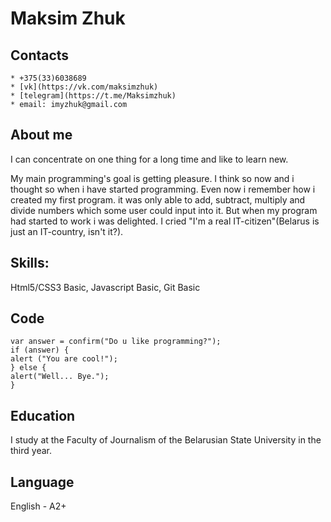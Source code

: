 # Maksim Zhuk

## Contacts

    * +375(33)6038689
    * [vk](https://vk.com/maksimzhuk)
    * [telegram](https://t.me/Maksimzhuk)
    * email: imyzhuk@gmail.com

## About me

I can concentrate on one thing for a long time and like to learn new.

My main programming's goal is getting pleasure. I think so now and i thought so when i have started programming. Even now i remember how i created my first program. it was only able to add, subtract, multiply and divide numbers which some user could input into it. But when my program had started to work i was delighted. I cried "I'm a real IT-citizen"(Belarus is just an IT-country, isn't it?).


## Skills:

Html5/CSS3 Basic, Javascript Basic, Git Basic

## Code

```
var answer = confirm("Do u like programming?");
if (answer) {
alert ("You are cool!");
} else {
alert("Well... Bye.");
}
```

## Education

I study at the Faculty of Journalism of the Belarusian State University in the third year.

## Language

English - A2+

